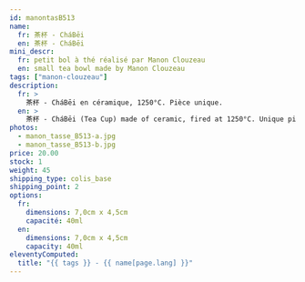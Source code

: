 ```yaml
---
id: manontasB513
name:
  fr: 茶杯 - CháBēi
  en: 茶杯 - CháBēi
mini_descr:
  fr: petit bol à thé réalisé par Manon Clouzeau
  en: small tea bowl made by Manon Clouzeau
tags: ["manon-clouzeau"]
description:
  fr: >
    茶杯 - CháBēi en céramique, 1250°C. Pièce unique.
  en: >
    茶杯 - CháBēi (Tea Cup) made of ceramic, fired at 1250°C. Unique piece.
photos:
  - manon_tasse_B513-a.jpg
  - manon_tasse_B513-b.jpg
price: 20.00
stock: 1
weight: 45
shipping_type: colis_base
shipping_point: 2
options:
  fr:
    dimensions: 7,0cm x 4,5cm
    capacité: 40ml
  en:
    dimensions: 7,0cm x 4,5cm
    capacity: 40ml
eleventyComputed:
  title: "{{ tags }} - {{ name[page.lang] }}"
---
```

